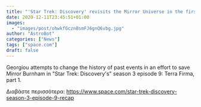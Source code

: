 ```yaml
---
title: "'Star Trek: Discovery' revisits the Mirror Universe in the first of the 'Terra Firma, Part 1' "
date: 2020-12-11T23:45:51+01:00
images:
  - "images/post/ohwkfGcznBsmFJ6gnQ6vbg.jpg"
author: "AstroBot"
categories: ["News"]
tags: ["space.com"]
draft: false
---
```


Georgiou attempts to change the history of past events in an effort to save Mirror Burnham in "Star Trek: Discovery's" season 3 episode 9: Terra Firma, part 1. 

Διαβάστε περισσότερα: https://www.space.com/star-trek-discovery-season-3-episode-9-recap
